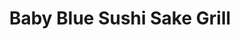 ---
layout: place
title: "Baby Blue Sushi Sake Grill"
permalink: /nebraska/omaha/baby-blue-sushi-sake-grill.html
stateAbbr: NE
stateName: Nebraska
cityName: Omaha
seo:
  name: "Baby Blue Sushi Sake Grill"
  type: Restaurant
  links: http://www.bluesushisakegrill.com/
description: "Modern, clubby restaurant featuring sushi & Japanese tapas, plus fancy mixed drinks. Looking for sushi in Omaha, Nebraska? Check out Baby Blue Sushi Sake Gri..."
place_id: ChIJQwlWyAvxk4cR0lnR9TR2sIw
photos:
  - name: >-
      places/ChIJQwlWyAvxk4cR0lnR9TR2sIw/photos/AeeoHcLNzwm7VNrFajIZSc_O6uQZlSKRAVHzBNIVjjKxzNkZX0ryTWaYLeo6UPhkV6e8SKi0dAP8LlSQOfdfG_q0_Qho5f7gLxBbu_IaEfI94Berayzi4zB56imdvboiKbSejlBSWrGApkuyQvK0dvbzZKqN88W4Pk2PD96U6okJFTYiiIcOWV6zPTr9qAS89iLGowVJJZ4xn1N3-JXMhQubnmU69ZryO-BQrR5QbphAOMQI4Bt5msL340q8lJ5fvonDB1zYeHgw4SFkc4uVuUjKW-kjaPIV2T_8f--6lbs9XwuZzQ
    widthPx: 2048
    heightPx: 1419
    authorAttributions:
      - displayName: Baby Blue Sushi Sake Grill
        uri: https://maps.google.com/maps/contrib/101521310417142191216
        photoUri: >-
          https://lh3.googleusercontent.com/a-/ALV-UjWsQLtEupAK-0ih_yuopgWPVJz32iX25hYdXEgVecZ-n8JkB4zA=s100-p-k-no-mo
    flagContentUri: >-
      https://www.google.com/local/imagery/report/?cb_client=maps_api_places.places_api&image_key=!1e10!2sAF1QipNMWiw2D-QpiPxid9Gchh6AzYEkumY8NWGxl9X4&hl=en-US
    googleMapsUri: >-
      https://www.google.com/maps/place//data=!3m4!1e2!3m2!1sAF1QipNMWiw2D-QpiPxid9Gchh6AzYEkumY8NWGxl9X4!2e10!4m2!3m1!1s0x8793f10bc8560943:0x8cb07634f5d159d2
  - name: >-
      places/ChIJQwlWyAvxk4cR0lnR9TR2sIw/photos/AeeoHcIYLd_mqx45-FOfMeLM1ZRX_PCSIVShEB5tQLpWypdr1-liU0ZvdfvDKd5LmVzZh7Cubhgn-7ad8_4KVjY4w0uu4TcUOOyJgCymrtZ3fgAUs_uBYw2W2TqhLirYA-6pZNky-WMnlBpBMyFyuSA7QAKrPFgwnw7HAP8exc0R8ykE6rdj-e281AT3FV4gilu3VI1VsQrqSKIuMTo6LcfvK4sxhmlHFmv-U_3ifvWnKRXx06HMhiOC-iNGhEoyucjist-NzFWeXRPOc3sMtCjswa0H9O2ElwzIYFkgYW0ao48rhQ
    widthPx: 2048
    heightPx: 1218
    authorAttributions:
      - displayName: Baby Blue Sushi Sake Grill
        uri: https://maps.google.com/maps/contrib/101521310417142191216
        photoUri: >-
          https://lh3.googleusercontent.com/a-/ALV-UjWsQLtEupAK-0ih_yuopgWPVJz32iX25hYdXEgVecZ-n8JkB4zA=s100-p-k-no-mo
    flagContentUri: >-
      https://www.google.com/local/imagery/report/?cb_client=maps_api_places.places_api&image_key=!1e10!2sAF1QipPENfAiLqyuCG3rKFv4Sy5FKeLRwu1FhNMeG2Ic&hl=en-US
    googleMapsUri: >-
      https://www.google.com/maps/place//data=!3m4!1e2!3m2!1sAF1QipPENfAiLqyuCG3rKFv4Sy5FKeLRwu1FhNMeG2Ic!2e10!4m2!3m1!1s0x8793f10bc8560943:0x8cb07634f5d159d2
  - name: >-
      places/ChIJQwlWyAvxk4cR0lnR9TR2sIw/photos/AeeoHcJrvkLRNlIf9A1cj1aximwirmPwJc53zEWVwmo06XpiLDS6yIBCRCjIYVGLHxUdcy_ZWrnecnrDO_Pc0JejKxsD-Q-EJApU7_odJCjtkbuAi1ajC4lAZ7wOTTIck6buS1dMJ_HkQ24yG3eBzbq07EEG_G-SAQuWuaoAhwAVXkJo_sFQMRubscm2gj45EJDyHdFEgC_J8D80f-sNhXDjZYPqSHtTY1dOs9uybLtxrPrIYrve0HKJ-lhntyFHLom-fA4W9SC1ND7FM61les4zCjP_hcJ3Mr_4-PYpMZqsRMDoJmEA-UlwWuLoX-XWX07lTDEGVyDqph8BMeM2GgLtf0o97l0sPxi6Xfp_jN1h-Yz2qzvmuF77OlEPEWDXv47XFhHLR57nFqPR-Nml3pS7dvF3AX2U3rwA9WrDCjY_b3fNApVW
    widthPx: 4032
    heightPx: 3024
    authorAttributions:
      - displayName: David Shutter
        uri: https://maps.google.com/maps/contrib/118082772180965550620
        photoUri: >-
          https://lh3.googleusercontent.com/a-/ALV-UjUAG2wl76SkjDo85yv5ymoYCaQzH5KH-upY1JjVShdwirX3IHjpZA=s100-p-k-no-mo
    flagContentUri: >-
      https://www.google.com/local/imagery/report/?cb_client=maps_api_places.places_api&image_key=!1e10!2sCIHM0ogKEICAgICX8uKGpQE&hl=en-US
    googleMapsUri: >-
      https://www.google.com/maps/place//data=!3m4!1e2!3m2!1sCIHM0ogKEICAgICX8uKGpQE!2e10!4m2!3m1!1s0x8793f10bc8560943:0x8cb07634f5d159d2
  - name: >-
      places/ChIJQwlWyAvxk4cR0lnR9TR2sIw/photos/AeeoHcKrdbAV-6_Tvu0Chmu3LqK7PiqLFtPfVY2NEaEw3ZLt4D1mrZhUtpIqCMD4CWsXyVwfJvhKurVkWzj1yig3NP3WuMVnrnKWtZxw8pUvGJIFA6UMjTJ5JYlctXQM9_J3t1KdFMMnKqdHi6DRqbsY22O25VOtGLa_l_Nn5KC_LLD0Q-NU_Wa2zzp0unWNqfZtV6G8rXbF1pb3T0JM-MP0wp_S2BvJcNdmQZiWlUzopF2jRvNym-5lpW5iHxrjsZf4FTi0rPmD_V-C3g9f3UmsQawiXQ3gFZhy35lopP07m51TE1k3adv-y9aphM25feyP-4qH718Dqz8335IQ-7SSgEsB5xbxVxxPygyIyG_8a6xDaVRidJQw2Ts3gnYDvCleJhbmbtbXILgImNVy55bETg7bBiUDcDJ05jRZhTC-Slp3qdFl
    widthPx: 3024
    heightPx: 4032
    authorAttributions:
      - displayName: Faith Melegrito
        uri: https://maps.google.com/maps/contrib/107353174579083605852
        photoUri: >-
          https://lh3.googleusercontent.com/a-/ALV-UjWSgJTfMQKirD-HKTWZBTXN2mp86WvGyp-b_Smzr58hMax9xrtH3A=s100-p-k-no-mo
    flagContentUri: >-
      https://www.google.com/local/imagery/report/?cb_client=maps_api_places.places_api&image_key=!1e10!2sCIHM0ogKEICAgIDX1_O3tAE&hl=en-US
    googleMapsUri: >-
      https://www.google.com/maps/place//data=!3m4!1e2!3m2!1sCIHM0ogKEICAgIDX1_O3tAE!2e10!4m2!3m1!1s0x8793f10bc8560943:0x8cb07634f5d159d2
  - name: >-
      places/ChIJQwlWyAvxk4cR0lnR9TR2sIw/photos/AeeoHcJWT-msNnFMAvzQIk8D_5T20ME2qJcw70IGfraOnSW3P0NJEQ0R73VrDS_H6l_-D3bbfMVpC-3FoaDgFnmNdFDIgb3Dj_RP2uWNUUMOlZlRlUhctk63jafc2gWsF3OcgCcAXmoAKJrUqEs518sPPb-tK4KEEQgTDmCmiBakrdd9iGObiCXGo5A-5ohwBfUXFnAf_D6fKTWwrAcKsqUvSuPgpbMVpRaw7BJQIMuKALu6ebK5blxbb1ydkKGbdCca62CZPeJK3Z5cbJQM_8XATyDTD2JXucar2YiH3S8vRbZK6w
    widthPx: 2775
    heightPx: 1790
    authorAttributions:
      - displayName: Baby Blue Sushi Sake Grill
        uri: https://maps.google.com/maps/contrib/101521310417142191216
        photoUri: >-
          https://lh3.googleusercontent.com/a-/ALV-UjWsQLtEupAK-0ih_yuopgWPVJz32iX25hYdXEgVecZ-n8JkB4zA=s100-p-k-no-mo
    flagContentUri: >-
      https://www.google.com/local/imagery/report/?cb_client=maps_api_places.places_api&image_key=!1e10!2sAF1QipNVUKFv-HjyovNv-0czzrlrvGQTsW797-8qhLVS&hl=en-US
    googleMapsUri: >-
      https://www.google.com/maps/place//data=!3m4!1e2!3m2!1sAF1QipNVUKFv-HjyovNv-0czzrlrvGQTsW797-8qhLVS!2e10!4m2!3m1!1s0x8793f10bc8560943:0x8cb07634f5d159d2
  - name: >-
      places/ChIJQwlWyAvxk4cR0lnR9TR2sIw/photos/AeeoHcJCuha-LtMFayjZHBvKvXNRuE3uJgbqf8GTXP-hUotx4lrd3dVpBS3Y0un2yR7sXnWgYXbInGgwuWO_jg3qG1xoHHYMYCax3nOGHuoB0TWaXl1g9m6SmiQ_gSsjeanPL5VGQ-DkPBamxPNN829SDLSVn0Tg2dhFE2mUWGYqejPI_-yYZEE9TxvIcilKddP7XhfI-zyDd5wWngKE6156Gs01oasN39QDELzd1MW-jd2E9orMw4iCKQod-Wm2kpQIql50VHz3fVeA0RFPeK5S5cC0k6ENPRieWRLUUGfAaSRaERHSZN2RmxDzvb-g0S8N5gH_sb9mXcNb4hxjxhuEqPN2H9OQ75e4mRhhrkyv-sBt7stjRLllGEdd86InbYOiNNSCRs82PJ0xLuOIwHMXV6uL-RUC-9qXBd2iyrkBAZywwGk
    widthPx: 4800
    heightPx: 3600
    authorAttributions:
      - displayName: David Shutter
        uri: https://maps.google.com/maps/contrib/118082772180965550620
        photoUri: >-
          https://lh3.googleusercontent.com/a-/ALV-UjUAG2wl76SkjDo85yv5ymoYCaQzH5KH-upY1JjVShdwirX3IHjpZA=s100-p-k-no-mo
    flagContentUri: >-
      https://www.google.com/local/imagery/report/?cb_client=maps_api_places.places_api&image_key=!1e10!2sCIHM0ogKEICAgICX8uKGyQE&hl=en-US
    googleMapsUri: >-
      https://www.google.com/maps/place//data=!3m4!1e2!3m2!1sCIHM0ogKEICAgICX8uKGyQE!2e10!4m2!3m1!1s0x8793f10bc8560943:0x8cb07634f5d159d2
  - name: >-
      places/ChIJQwlWyAvxk4cR0lnR9TR2sIw/photos/AeeoHcI4HIRdCb1Pkq3TKVytZ43Z3XR0v1m0-Vq0md_DS1NThU_erxInNDL0gzxuKJLCWxYm7Tq_f5nxntcQCdXEic4gXwj-0w_PTa1_xRDk8qTMUSXewzMW7qO-NnN-qIjPZ7Ia6BGnNTgx7MgJ22hNEwDyk6dIaPk4WPhvxFQH3zw6LxUvigZzNxbOSAJo1lA5sa5pTzV_wFghpSFO_j9_-5K8xtMWaTLpFoU50e-QVyL1tveACHektFjP_HXs9BKmkFYHYGnTeGf4tWn7xT4kTe63ZZ5vIs1UeR-0z4AdrBWBFEGZxdq1pZrYrGlwiC_nwY7D2_OIKjnJLhYwcMF9ayj2fbY8oJ1Ush0TdrcetCbZxHSJvEjc2t76eMNFmxpeJG__2x1UzwlPIhYMBPreF_7JOWg7FIbLHVub-lcfhQRZs1rM
    widthPx: 3024
    heightPx: 4032
    authorAttributions:
      - displayName: David Shutter
        uri: https://maps.google.com/maps/contrib/118082772180965550620
        photoUri: >-
          https://lh3.googleusercontent.com/a-/ALV-UjUAG2wl76SkjDo85yv5ymoYCaQzH5KH-upY1JjVShdwirX3IHjpZA=s100-p-k-no-mo
    flagContentUri: >-
      https://www.google.com/local/imagery/report/?cb_client=maps_api_places.places_api&image_key=!1e10!2sCIHM0ogKEICAgICX8uKGtQE&hl=en-US
    googleMapsUri: >-
      https://www.google.com/maps/place//data=!3m4!1e2!3m2!1sCIHM0ogKEICAgICX8uKGtQE!2e10!4m2!3m1!1s0x8793f10bc8560943:0x8cb07634f5d159d2
  - name: >-
      places/ChIJQwlWyAvxk4cR0lnR9TR2sIw/photos/AeeoHcLp7A9ErrGM8Ukx3vXcpuxQ4xY5wdYz8Fo7ZiC1AzegnexdpV5sueEMSorAxGx5y02-6OO5SyQfsOLsRlURnzEpkyMJF7QqebOP1y9XHxBTzg4i-vF-VmtdkVYPXT9Kh58FIxiVbm8MUG8SNSjBIKjuSLWXoV0R2kFlpVIQDWYxShlOxGzv4sAOJg7_mgjAOijjU6W7mfmrXYVR6N5cdD6RwlHZU9gZ2qH8a7Fh-IVg-NHBJjXmggfN60NalsHI5QHy0nwa_eB_iKOfZQfgGGZcvajQ2sj1xDdue1nD8zQwynE2RP66PxDaEbDlVRK1lfYa_ZHMA3IgYI_r0ax0PFiHpVXvPXNo7PcbVRfzYyULHk4ZkEwzN6lj29LyWmwNW6A2e20Vvs6ydf8asjcK35gUHLI5YHOJmgOO6dvcxLXTEaCa
    widthPx: 3024
    heightPx: 4032
    authorAttributions:
      - displayName: Kevin Risetyo
        uri: https://maps.google.com/maps/contrib/110873791287191380681
        photoUri: >-
          https://lh3.googleusercontent.com/a/ACg8ocLAoNEot7cduOvyC3B0Rcn9KVwdD060XvQl9_7JaiBzk5Fv3NMo=s100-p-k-no-mo
    flagContentUri: >-
      https://www.google.com/local/imagery/report/?cb_client=maps_api_places.places_api&image_key=!1e10!2sCIHM0ogKEICAgIDHreOB9wE&hl=en-US
    googleMapsUri: >-
      https://www.google.com/maps/place//data=!3m4!1e2!3m2!1sCIHM0ogKEICAgIDHreOB9wE!2e10!4m2!3m1!1s0x8793f10bc8560943:0x8cb07634f5d159d2
  - name: >-
      places/ChIJQwlWyAvxk4cR0lnR9TR2sIw/photos/AeeoHcLA2tcSbS0ayJNnO1cyzw7zmljjC1zIRHroqNBuyE23tx3wBMcELOkLENkJ-EHJMP1emHKZtGEry5yj_622EdOm44vPVKJ28SI5vZN_rvWWNWNQc3eLyIiMjwxXYM1cU2rQlAwF1Q7HgEBWOIRUyEQzEClaGRWgV6tPH4l4g9maJ3aZIFqXiZPLRWCh-leffHCoaq5c2D38HFuyriLx2dNQ3oz_O506XA_Yx-DDxaGij0CLWXNvJQOk9jhM011JlimyUCHpLb8OJgGjEqVRymTu4y9PgqnMmwx1tMH_YAP3_w
    widthPx: 2048
    heightPx: 1254
    authorAttributions:
      - displayName: Baby Blue Sushi Sake Grill
        uri: https://maps.google.com/maps/contrib/101521310417142191216
        photoUri: >-
          https://lh3.googleusercontent.com/a-/ALV-UjWsQLtEupAK-0ih_yuopgWPVJz32iX25hYdXEgVecZ-n8JkB4zA=s100-p-k-no-mo
    flagContentUri: >-
      https://www.google.com/local/imagery/report/?cb_client=maps_api_places.places_api&image_key=!1e10!2sAF1QipNBfAVxE7Iy9nsgduv0l8gOKVD138PsQbl62KQh&hl=en-US
    googleMapsUri: >-
      https://www.google.com/maps/place//data=!3m4!1e2!3m2!1sAF1QipNBfAVxE7Iy9nsgduv0l8gOKVD138PsQbl62KQh!2e10!4m2!3m1!1s0x8793f10bc8560943:0x8cb07634f5d159d2
  - name: >-
      places/ChIJQwlWyAvxk4cR0lnR9TR2sIw/photos/AeeoHcIOMIQCJxINbNFCV1_IFTiU3QQniLp_zLvb9ugUczcBRZxkZ8WmRXi8V9yR4C4n3Vpw4L_Tew3KDCxJ6kr1rS53lGO9w_EXKltbPfp6kjcLvV07NZ4gh3_1GML639jjYGcGEsi_8Q4HzSxCT-4w62s1Lz7nX1ZTqgGBbg3v5eCTMFHs3c3z8wr_CSCA8FZgt3HkbVcFb3MJ5OHzkh_gw1XsCqe8XNBeKrRUxPIOPSrznbH5LDJ5b1dnr6dTDcN-iSA-y9KAwPxb9rtbYJzpLNw5PaTSREbhUitVIfpiHo7xFftTeQvXDi8qo3n-HnmW5V0o4Zx8MkWNH5zvHH3lLqGtEy49x5PqXYd_DgDxePUFsNdPgqVkI9RevKMHx0qvYDEYdX2M1PbGVrzgVdDQVmTptxAPDfXl1F7JgSnBMnBJrgBMkO22GPpkOcj-SPnn
    widthPx: 3000
    heightPx: 4000
    authorAttributions:
      - displayName: Don Woods
        uri: https://maps.google.com/maps/contrib/114421276974929959736
        photoUri: >-
          https://lh3.googleusercontent.com/a-/ALV-UjXsoIbHj_rAlirVpqzLGyMdqqM_lCpS7_VA9-0c-Yh3GzbUvnE9fw=s100-p-k-no-mo
    flagContentUri: >-
      https://www.google.com/local/imagery/report/?cb_client=maps_api_places.places_api&image_key=!1e10!2sCIABIhAGbwPT2wBaIme566sADNw7&hl=en-US
    googleMapsUri: >-
      https://www.google.com/maps/place//data=!3m4!1e2!3m2!1sCIABIhAGbwPT2wBaIme566sADNw7!2e10!4m2!3m1!1s0x8793f10bc8560943:0x8cb07634f5d159d2
address: 16939 Wright Plaza, Omaha, NE 68130, USA
street: 16939 Wright Plaza
city: Omaha
state: NE
zip: '68130'
country: USA
neighborhood: West Omaha
latitude: '41.232924'
longitude: '-96.179278'
accessibility_options:
  wheelchairAccessibleParking: true
  wheelchairAccessibleEntrance: true
  wheelchairAccessibleRestroom: true
  wheelchairAccessibleSeating: true
business_status: OPERATIONAL
name: Baby Blue Sushi Sake Grill
google_maps_links:
  directionsUri: >-
    https://www.google.com/maps/dir//''/data=!4m7!4m6!1m1!4e2!1m2!1m1!1s0x8793f10bc8560943:0x8cb07634f5d159d2!3e0
  placeUri: https://maps.google.com/?cid=10137732731045501394
  writeAReviewUri: >-
    https://www.google.com/maps/place//data=!4m3!3m2!1s0x8793f10bc8560943:0x8cb07634f5d159d2!12e1
  reviewsUri: >-
    https://www.google.com/maps/place//data=!4m4!3m3!1s0x8793f10bc8560943:0x8cb07634f5d159d2!9m1!1b1
  photosUri: >-
    https://www.google.com/maps/place//data=!4m3!3m2!1s0x8793f10bc8560943:0x8cb07634f5d159d2!10e5
primary_type: Sushi Restaurant
opening_hours:
  regular: null
  current: null
secondary_opening_hours:
  regular:
    weekdayDescriptions: null
    type: null
  current:
    weekdayDescriptions: null
    type: null
phone: (402) 547-5959
price_level: PRICE_LEVEL_MODERATE
price_range: null
rating: '4.5'
rating_count: 1023
website: http://www.bluesushisakegrill.com/
reviews:
  - name: >-
      places/ChIJQwlWyAvxk4cR0lnR9TR2sIw/reviews/ChZDSUhNMG9nS0VJQ0FnSUNYOHVLR0NREAE
    relativePublishTimeDescription: 6 months ago
    rating: 4
    text:
      text: >-
        My wife and I came here for our weekly date night. This was a new
        restaurant that we haven’t been to as this is tradition, when we go out
        for dinner. Upon entering, we are greeted with a smile and are quickly
        seated. Our waitress was gregarious and promptly delivered water. I have
        no complaints except I wish that the mango sauce that came with the crab
        Rangoon was a little more, substantial. The price was fair, and the
        service wasn’t too bad. 😊
      languageCode: en
    originalText:
      text: >-
        My wife and I came here for our weekly date night. This was a new
        restaurant that we haven’t been to as this is tradition, when we go out
        for dinner. Upon entering, we are greeted with a smile and are quickly
        seated. Our waitress was gregarious and promptly delivered water. I have
        no complaints except I wish that the mango sauce that came with the crab
        Rangoon was a little more, substantial. The price was fair, and the
        service wasn’t too bad. 😊
      languageCode: en
    authorAttribution:
      displayName: David Shutter
      uri: https://www.google.com/maps/contrib/118082772180965550620/reviews
      photoUri: >-
        https://lh3.googleusercontent.com/a-/ALV-UjUAG2wl76SkjDo85yv5ymoYCaQzH5KH-upY1JjVShdwirX3IHjpZA=s128-c0x00000000-cc-rp-mo-ba5
    publishTime: '2024-10-15T01:21:42.520996Z'
    flagContentUri: >-
      https://www.google.com/local/review/rap/report?postId=ChZDSUhNMG9nS0VJQ0FnSUNYOHVLR0NREAE&d=17924085&t=1
    googleMapsUri: >-
      https://www.google.com/maps/reviews/data=!4m6!14m5!1m4!2m3!1sChZDSUhNMG9nS0VJQ0FnSUNYOHVLR0NREAE!2m1!1s0x8793f10bc8560943:0x8cb07634f5d159d2
  - name: >-
      places/ChIJQwlWyAvxk4cR0lnR9TR2sIw/reviews/ChZDSUhNMG9nS0VJQ0FnSURYMV9QVk1BEAE
    relativePublishTimeDescription: 5 months ago
    rating: 5
    text:
      text: >-
        Excited for the coming renovations!!!


        Blue Sake Sushi is hands-down one of the best sushi spots we’ve been to,
        and our experience was made even better thanks to our incredible server,
        Madeline! From start to finish, she made sure we were well taken care
        of, offering great recommendations and keeping the atmosphere fun and
        welcoming. It’s rare to find service that’s as attentive and friendly as
        Madeline’s, and it truly made our visit memorable.


        One of the highlights was their all-day Sunday happy hour – an absolute
        win! The selection was fantastic, with delicious sushi, creative
        appetizers, and drink specials that made it easy to try a little of
        everything. Every dish we tried was fresh, beautifully presented, and
        full of flavor. Blue Sake Sushi really nails it on quality and variety,
        and the happy hour made it an incredible value as well.


        If you’re looking for a place that combines excellent food, a lively
        atmosphere, and top-notch service, look no further than Blue Sake Sushi.
        Thanks to Madeline and the whole team for a wonderful dining experience
        – we’ll definitely be back soon!
      languageCode: en
    originalText:
      text: >-
        Excited for the coming renovations!!!


        Blue Sake Sushi is hands-down one of the best sushi spots we’ve been to,
        and our experience was made even better thanks to our incredible server,
        Madeline! From start to finish, she made sure we were well taken care
        of, offering great recommendations and keeping the atmosphere fun and
        welcoming. It’s rare to find service that’s as attentive and friendly as
        Madeline’s, and it truly made our visit memorable.


        One of the highlights was their all-day Sunday happy hour – an absolute
        win! The selection was fantastic, with delicious sushi, creative
        appetizers, and drink specials that made it easy to try a little of
        everything. Every dish we tried was fresh, beautifully presented, and
        full of flavor. Blue Sake Sushi really nails it on quality and variety,
        and the happy hour made it an incredible value as well.


        If you’re looking for a place that combines excellent food, a lively
        atmosphere, and top-notch service, look no further than Blue Sake Sushi.
        Thanks to Madeline and the whole team for a wonderful dining experience
        – we’ll definitely be back soon!
      languageCode: en
    authorAttribution:
      displayName: Faith Melegrito
      uri: https://www.google.com/maps/contrib/107353174579083605852/reviews
      photoUri: >-
        https://lh3.googleusercontent.com/a-/ALV-UjWSgJTfMQKirD-HKTWZBTXN2mp86WvGyp-b_Smzr58hMax9xrtH3A=s128-c0x00000000-cc-rp-mo-ba4
    publishTime: '2024-10-31T22:54:59.733700Z'
    flagContentUri: >-
      https://www.google.com/local/review/rap/report?postId=ChZDSUhNMG9nS0VJQ0FnSURYMV9QVk1BEAE&d=17924085&t=1
    googleMapsUri: >-
      https://www.google.com/maps/reviews/data=!4m6!14m5!1m4!2m3!1sChZDSUhNMG9nS0VJQ0FnSURYMV9QVk1BEAE!2m1!1s0x8793f10bc8560943:0x8cb07634f5d159d2
  - name: >-
      places/ChIJQwlWyAvxk4cR0lnR9TR2sIw/reviews/ChZDSUhNMG9nS0VJQ0FnSUNYOHVMVkZ3EAE
    relativePublishTimeDescription: 6 months ago
    rating: 5
    text:
      text: >-
        Oh my YUMMMMMM!!


        If you're a fan of sushi 🍣 than this stop is a MUST. The service was
        stellar, and the food was even better 😋 👌🏻


        My husband got the thriller sushi roll (he's not a huge fish guy - but
        loves to try the cooked items or fried items and to accommodate my love
        for seafood and sushi). It was a hint of spicy with a touch of shrimp 🍤
        flavoring, I initially thought of curry when I tried it.


        My selection this evening was the miso soup and tuna tower, and it was
        delightful. *Check out the photos as I'm not a great how to explain it.
        Think of a deconstructed sushi roll in a tower of amazing. Raw tuna,
        tabico, Avocado 🥑 crab mix and rice with sweet sauces on the plate to
        mix around when grabbing bites.
      languageCode: en
    originalText:
      text: >-
        Oh my YUMMMMMM!!


        If you're a fan of sushi 🍣 than this stop is a MUST. The service was
        stellar, and the food was even better 😋 👌🏻


        My husband got the thriller sushi roll (he's not a huge fish guy - but
        loves to try the cooked items or fried items and to accommodate my love
        for seafood and sushi). It was a hint of spicy with a touch of shrimp 🍤
        flavoring, I initially thought of curry when I tried it.


        My selection this evening was the miso soup and tuna tower, and it was
        delightful. *Check out the photos as I'm not a great how to explain it.
        Think of a deconstructed sushi roll in a tower of amazing. Raw tuna,
        tabico, Avocado 🥑 crab mix and rice with sweet sauces on the plate to
        mix around when grabbing bites.
      languageCode: en
    authorAttribution:
      displayName: Caralea
      uri: https://www.google.com/maps/contrib/101286948640984709470/reviews
      photoUri: >-
        https://lh3.googleusercontent.com/a-/ALV-UjX2udL6kLJ_FesAifUhkycv3sDvwYTn81ViYjG3NJ8dY627SeGh=s128-c0x00000000-cc-rp-mo-ba6
    publishTime: '2024-10-15T01:22:04.382418Z'
    flagContentUri: >-
      https://www.google.com/local/review/rap/report?postId=ChZDSUhNMG9nS0VJQ0FnSUNYOHVMVkZ3EAE&d=17924085&t=1
    googleMapsUri: >-
      https://www.google.com/maps/reviews/data=!4m6!14m5!1m4!2m3!1sChZDSUhNMG9nS0VJQ0FnSUNYOHVMVkZ3EAE!2m1!1s0x8793f10bc8560943:0x8cb07634f5d159d2
  - name: >-
      places/ChIJQwlWyAvxk4cR0lnR9TR2sIw/reviews/ChdDSUhNMG9nS0VJQ0FnSURIcmVPQmx3RRAB
    relativePublishTimeDescription: 6 months ago
    rating: 5
    text:
      text: >-
        This is my 2nd visit to Blue Sake. I went to downtown Omaha on my 1st
        visit. And i just know there are another branch in other locations since
        i’m new in Omaha.


        I love all the foods here, though it is corporate restaurant but they
        still keep the quality good!


        Don’t forget to get the Tempura Ice Cream as a dessert.
      languageCode: en
    originalText:
      text: >-
        This is my 2nd visit to Blue Sake. I went to downtown Omaha on my 1st
        visit. And i just know there are another branch in other locations since
        i’m new in Omaha.


        I love all the foods here, though it is corporate restaurant but they
        still keep the quality good!


        Don’t forget to get the Tempura Ice Cream as a dessert.
      languageCode: en
    authorAttribution:
      displayName: Kevin Risetyo
      uri: https://www.google.com/maps/contrib/110873791287191380681/reviews
      photoUri: >-
        https://lh3.googleusercontent.com/a/ACg8ocLAoNEot7cduOvyC3B0Rcn9KVwdD060XvQl9_7JaiBzk5Fv3NMo=s128-c0x00000000-cc-rp-mo-ba3
    publishTime: '2024-09-18T22:14:05.808672Z'
    flagContentUri: >-
      https://www.google.com/local/review/rap/report?postId=ChdDSUhNMG9nS0VJQ0FnSURIcmVPQmx3RRAB&d=17924085&t=1
    googleMapsUri: >-
      https://www.google.com/maps/reviews/data=!4m6!14m5!1m4!2m3!1sChdDSUhNMG9nS0VJQ0FnSURIcmVPQmx3RRAB!2m1!1s0x8793f10bc8560943:0x8cb07634f5d159d2
  - name: >-
      places/ChIJQwlWyAvxk4cR0lnR9TR2sIw/reviews/ChZDSUhNMG9nS0VJQ0FnSUNqeDdTZVNBEAE
    relativePublishTimeDescription: 11 months ago
    rating: 5
    text:
      text: >-
        We had an awesome experience last night! After our order for the Build
        Your Own Sushi Box somehow didn’t go through (probably our fault) we
        thought we were out of luck and would just have to try it another time,
        but Sean and the chefs came through amazingly and were able to put it
        together for us, saving date night! The box was a ton of fun to make the
        rolls ourselves and the quality was top notch, we would definitely
        recommend it to anyone looking to have a fun night at home trying out
        making your own rolls! Thanks so much for the amazing service and
        delicious food!
      languageCode: en
    originalText:
      text: >-
        We had an awesome experience last night! After our order for the Build
        Your Own Sushi Box somehow didn’t go through (probably our fault) we
        thought we were out of luck and would just have to try it another time,
        but Sean and the chefs came through amazingly and were able to put it
        together for us, saving date night! The box was a ton of fun to make the
        rolls ourselves and the quality was top notch, we would definitely
        recommend it to anyone looking to have a fun night at home trying out
        making your own rolls! Thanks so much for the amazing service and
        delicious food!
      languageCode: en
    authorAttribution:
      displayName: Christian Jones
      uri: https://www.google.com/maps/contrib/114926167195950825632/reviews
      photoUri: >-
        https://lh3.googleusercontent.com/a/ACg8ocKt2Zwm6358tY9aHA_0d5sFqYGQIb9myjXL4bNRfPY2c9qCAQ=s128-c0x00000000-cc-rp-mo
    publishTime: '2024-04-26T13:10:01.968713Z'
    flagContentUri: >-
      https://www.google.com/local/review/rap/report?postId=ChZDSUhNMG9nS0VJQ0FnSUNqeDdTZVNBEAE&d=17924085&t=1
    googleMapsUri: >-
      https://www.google.com/maps/reviews/data=!4m6!14m5!1m4!2m3!1sChZDSUhNMG9nS0VJQ0FnSUNqeDdTZVNBEAE!2m1!1s0x8793f10bc8560943:0x8cb07634f5d159d2
parking_options:
  freeParkingLot: true
  freeStreetParking: true
  valetParking: false
payment_options:
  acceptsDebitCards: true
  acceptsCashOnly: false
  acceptsNfc: true
allow_dogs: null
curbside_pickup: true
delivery: true
dine_in: true
good_for_children: null
good_for_groups: true
good_for_sports: false
live_music: null
menu_for_children: null
outdoor_seating: true
reservable: true
restroom: true
serves_beer: true
serves_breakfast: false
serves_brunch: false
serves_cocktails: true
serves_coffee: null
serves_dinner: true
serves_dessert: null
serves_lunch: true
serves_vegetarian_food: true
serves_wine: true
takeout: true
summary: >-
  Modern, clubby restaurant featuring sushi & Japanese tapas, plus fancy mixed
  drinks.

---